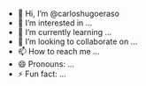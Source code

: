 - 👋 Hi, I’m @carloshugoeraso
- 👀 I’m interested in ...
- 🌱 I’m currently learning ...
- 💞️ I’m looking to collaborate on ...
- 📫 How to reach me ...
- 😄 Pronouns: ...
- ⚡ Fun fact: ...

<!---
carloshugoeraso/carloshugoeraso is a ✨ special ✨ repository because its `README.md` (this file) appears on your GitHub profile.
You can click the Preview link to take a look at your changes.
--->
